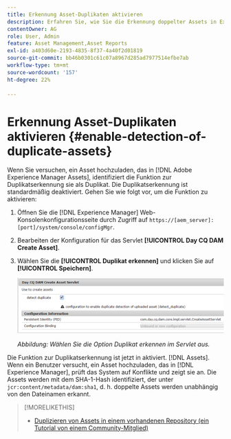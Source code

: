 ```yaml
---
title: Erkennung Asset-Duplikaten aktivieren
description: Erfahren Sie, wie Sie die Erkennung doppelter Assets in Experience Manager aktivieren.
contentOwner: AG
role: User, Admin
feature: Asset Management,Asset Reports
exl-id: a403d60e-2193-4835-8f37-4a40f2d01819
source-git-commit: bb46b0301c61c07a8967d285ad7977514efbe7ab
workflow-type: tm+mt
source-wordcount: '157'
ht-degree: 22%

---
```


# Erkennung Asset-Duplikaten aktivieren {#enable-detection-of-duplicate-assets}

Wenn Sie versuchen, ein Asset hochzuladen, das in [!DNL Adobe Experience Manager Assets], identifiziert die Funktion zur Duplikatserkennung sie als Duplikat. Die Duplikatserkennung ist standardmäßig deaktiviert. Gehen Sie wie folgt vor, um die Funktion zu aktivieren:

1. Öffnen Sie die [!DNL Experience Manager] Web-Konsolenkonfigurationsseite durch Zugriff auf `https://[aem_server]:[port]/system/console/configMgr`.
1. Bearbeiten der Konfiguration für das Servlet **[!UICONTROL Day CQ DAM Create Asset]**.
1. Wählen Sie die **[!UICONTROL Duplikat erkennen]** und klicken Sie auf **[!UICONTROL Speichern]**.

   ![Auswahl der Option „Duplikat erkennen“ im Servlet](assets/chlimage_1-377.png)

   *Abbildung: Wählen Sie die Option Duplikat erkennen im Servlet aus.*

Die Funktion zur Duplikatserkennung ist jetzt in aktiviert. [!DNL Assets]. Wenn ein Benutzer versucht, ein Asset hochzuladen, das in [!DNL Experience Manager], prüft das System auf Konflikte und zeigt sie an. Die Assets werden mit dem SHA-1-Hash identifiziert, der unter `jcr:content/metadata/dam:sha1`, d. h. doppelte Assets werden unabhängig von den Dateinamen erkannt.

>[!MORELIKETHIS]
>
>* [Duplizieren von Assets in einem vorhandenen Repository (ein Tutorial von einem Community-Mitglied)](https://experience-aem.blogspot.com/2019/06/aem-65-find-duplicate-assets-binaries-in-existing-repository.html)

